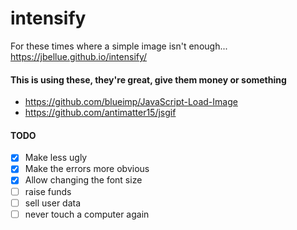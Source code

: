 # intensify
For these times where a simple image isn't enough...
https://jbellue.github.io/intensify/

#### This is using these, they're great, give them money or something
* https://github.com/blueimp/JavaScript-Load-Image
* https://github.com/antimatter15/jsgif

#### TODO
* [x] Make less ugly
* [x] Make the errors more obvious
* [x] Allow changing the font size
* [ ] raise funds
* [ ] sell user data
* [ ] never touch a computer again
